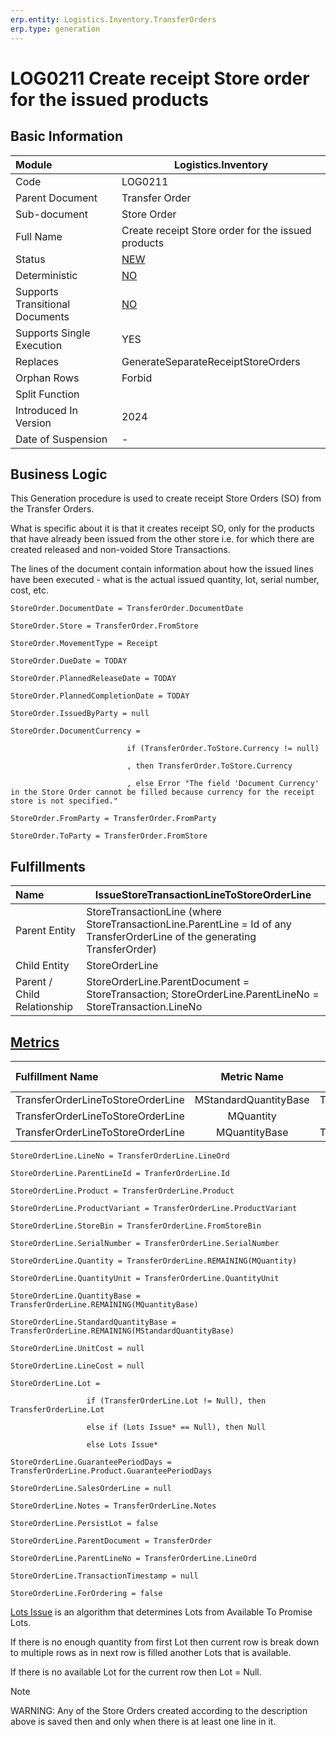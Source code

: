 ```yaml
---
erp.entity: Logistics.Inventory.TransferOrders
erp.type: generation
---
```


# LOG0211 Create receipt Store order for the issued products

## Basic Information

| Module                          | Logistics.Inventory                                          |
| :------------------------------ | ------------------------------------------------------------ |
| Code                            | LOG0211                                                      |
| Parent Document                 | Transfer Order                                               |
| Sub-document                    | Store Order                                                  |
| Full Name                       | Create receipt Store order for the issued products           |
| Status                          | [NEW](xref:generation-procedures-update)                     |
| Deterministic                   | [NO](xref:deterministic-generations)                         |
| Supports Transitional Documents | [NO](xref:transitional-documents)                            |
| Supports Single Execution       | YES                                                          |
| Replaces                        | GenerateSeparateReceiptStoreOrders                           |
| Orphan Rows                     | Forbid                                                       |
| Split Function                  |                                                              |
| Introduced In Version           | 2024                                                         |
| Date of Suspension              | -                                                            |

##  Business Logic

This Generation procedure is used to create receipt Store Orders (SO) from the Transfer Orders.

What is specific about it is that it creates receipt SO, only for the products that have already been issued from the other store i.e. for which there are created released and non-voided Store Transactions. 

The lines of the document contain information about how the issued lines have been executed - what is the actual issued quantity, lot, serial number, cost, etc.

```
StoreOrder.DocumentDate = TransferOrder.DocumentDate

StoreOrder.Store = TransferOrder.FromStore

StoreOrder.MovementType = Receipt

StoreOrder.DueDate = TODAY

StoreOrder.PlannedReleaseDate = TODAY

StoreOrder.PlannedCompletionDate = TODAY

StoreOrder.IssuedByParty = null

StoreOrder.DocumentCurrency =  

​                          if (TransferOrder.ToStore.Currency != null)

​                          , then TransferOrder.ToStore.Currency

​                          , else Error "The field 'Document Currency' in the Store Order cannot be filled because currency for the receipt store is not specified."

StoreOrder.FromParty = TransferOrder.FromParty

StoreOrder.ToParty = TransferOrder.FromStore
```

## Fulfillments

| Name                        | IssueStoreTransactionLineToStoreOrderLine                            |
| :-------------------------- | ------------------------------------------------------------ |
| Parent Entity               | StoreTransactionLine (where StoreTransactionLine.ParentLine =  Id of any TransferOrderLine of the generating TransferOrder)|
| Child Entity                | StoreOrderLine                                               |
| Parent / Child Relationship | StoreOrderLine.ParentDocument = StoreTransaction; StoreOrderLine.ParentLineNo = StoreTransaction.LineNo |

## [Metrics](../reference/metrics.md)

| Fulfillment Name                  |      Metric Name      |               Measurement Unit                | Parent Value                           | Child Value                         | New Record |
| :-------------------------------- | :-------------------: | :-------------------------------------------: | :------------------------------------- | :---------------------------------- | :--------- |
| TransferOrderLineToStoreOrderLine | MStandardQuantityBase | TransferOrderLine.Product.BaseMeasurementUnit | TransferOrderLine.StandardQuantityBase | StoreOrderLine.StandardQuantityBase | YES        |
| TransferOrderLineToStoreOrderLine |       MQuantity       |        TransferOrderLine.QuantityUnit         | TransferOrderLine.Quantity             | StoreOrderLine.Quantity             | NO         |
| TransferOrderLineToStoreOrderLine |     MQuantityBase     | TransferOrderLine.Product.BaseMeasurementUnit | TransferOrderLine.QuantityBase         | StoreOrderLine.QuantityBase         | NO         |

```
StoreOrderLine.LineNo = TransferOrderLine.LineOrd

StoreOrderLine.ParentLineId = TranferOrderLine.Id

StoreOrderLine.Product = TransferOrderLine.Product

StoreOrderLine.ProductVariant = TransferOrderLine.ProductVariant

StoreOrderLine.StoreBin = TransferOrderLine.FromStoreBin

StoreOrderLine.SerialNumber = TransferOrderLine.SerialNumber

StoreOrderLine.Quantity = TransferOrderLine.REMAINING(MQuantity)

StoreOrderLine.QuantityUnit = TransferOrderLine.QuantityUnit

StoreOrderLine.QuantityBase = TransferOrderLine.REMAINING(MQuantityBase)

StoreOrderLine.StandardQuantityBase = TransferOrderLine.REMAINING(MStandardQuantityBase)

StoreOrderLine.UnitCost = null

StoreOrderLine.LineCost = null

StoreOrderLine.Lot =

​                 if (TransferOrderLine.Lot != Null), then TransferOrderLine.Lot

                 else if (Lots Issue* == Null), then Null

                 else Lots Issue*

StoreOrderLine.GuaranteePeriodDays = TransferOrderLine.Product.GuaranteePeriodDays

StoreOrderLine.SalesOrderLine = null

StoreOrderLine.Notes = TransferOrderLine.Notes

StoreOrderLine.PersistLot = false

StoreOrderLine.ParentDocument = TransferOrder

StoreOrderLine.ParentLineNo = TransferOrderLine.LineOrd

StoreOrderLine.TransactionTimestamp = null

StoreOrderLine.ForOrdering = false

```

[Lots Issue](https://docs.erp.net/tech/modules/logistics/concepts/lots-issue.html) is an algorithm that determines Lots from Available To Promise Lots.

If there is no enough quantity from first Lot then current row is break down to multiple rows as in next row is filled another Lots that is available.

If there is no available Lot for the current row then Lot = Null.

> [!Note]
> WARNING: Any of the Store Orders created according to the description above is saved then and only when there is at least one line in it.
